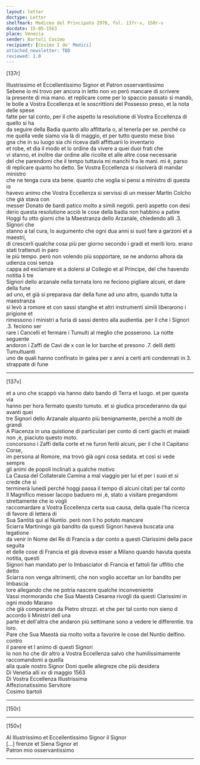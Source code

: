 ```yaml
---
layout: letter
doctype: Letter
shelfmark: Mediceo del Principato 2976, fol. 137r-v, 150r-v
docdate: 15-05-1563
place: Venezia
sender: Bartoli Cosimo
recipient: [Cosimo I de' Medici]
attached_newsletter: TBD
reviewed: 1.0
---
```


[137r]  
  
  
Illustrissimo et Eccellentissimo Signor et Patron osservantissimo  
Sebene io mi trovo per ancora in letto non vo però mancare di scrivere  
la presente di mia mano. et replicare come per lo spaccio passato si mandò,  
le bolle a Vostra Eccellenza et le soscrittioni del Possesso preso, et la nota delle spese  
fatte per tal conto, per il che aspetto la resolutione di Vostra Eccellenza di quello si ha  
da seguire della Badia quanto allo affittarla o, al tenerla per se. perché co  
me quella vede siamo via là di maggio, et per tutto questo mese biso  
gna che in su luogo sia chi riceva dalli affittuarii lo inventario  
et robe, et dia il modo et lo ordine da vivere a quei duoi frati che  
vi stanno, et inoltre dar ordine alle ricolte et alle altre cose necessarie  
del che parendomi che il tempo tuttavia mi manchi fra le mani. mi è, parso  
di replicare quanto ho detto. Se Vostra Eccellenza si risolverà di mandar ministro  
che ne tenga cura sta bene. quanto che voglia si pensi a ministro di questa io  
havevo animo che Vostra Eccellenza si servissi di un messer Martin Colcho che già stava con  
messer Donato de bardi patico molto a simili negotii. però aspetto con desi  
derio questa resolutione acciò le cose della badia non habbino a patire  
Hoggi fu otto giorni che la Maestranza dello Arzanale, chiedendo alli .3. Signori che  
stanno a tal cura, lo augumento che ogni dua anni si suol fare a garzoni et a maestri,  
di crescerli qualche cosa più per giorno secondo i gradi et meriti loro. erano stati trattenuti in paro  
le più tempo. però non volendo più sopportare, se ne andorno alhora da udienza così senza  
cappa ad exclamare et a dolersi al Collegio et al Principe, del che havendo notitia li tre  
Signori dello arzanale nella tornata loro ne feciono pigliare alcuni, et dare della fune  
ad uno, et già si preparava dar della fune ad uno altro, quando tutta la maestranza  
si levò a romore et con sassi stanghe et altri instrumenti simili liberarono i prigione et  
rimessono i ministri a furia di sassi dentro alla audientia. per il che i Signori .3. feciono ser  
rare i Cancelli et fermare i Tumulti al meglio che posserono.		La notte seguente  
andoron i Zaffi de Cavi de x con le lor barche et presono .7. delli detti Tumultuanti  
uno de quali hanno confinato in galea per x anni a certi arti condennati in 3. strappate di fune  
  
---  

[137v]  
  
  
et a uno che scappò via hanno dato bando di Terra et luogo.	 et per questa via  
hanno per hora fermato questo tumuto. et si giudica procederanno da qui avanti quei  
tre Signori dello Arzanale alquanto più benignamente, perché a molti de grandi  
A Piacenza in una quistione di particulari per conto di certi giachi et maiadi  
non ,è, piaciuto questo moto.  
concorsono i Zaffi della corte et ne furon feriti alcuni, per il che il Capitano Corse,  
im persona al Romore, ma trovò già ogni cosa sedata. et così si vede sempre  
gli animi de popoli inclinati a qualche motivo  
La Causa del Collaterale Camina a mal viaggio per lui et per i suoi et si crede che si  
terminerà lunedì perché hoggi passa il tempo di alcuni citati per tal conto  
Il Magnifico messer Iacopo baduero mi ,è, stato a visitare pregandomi strettamente che io vogli  
raccomardare a Vostra Eccellenza certa sua causa, della quale l'ha ricerca di favore di lettera di  
Sua Santità qui al Nuntio. però non li ho potuto mancare  
Sciarra Martiningo già bandito da questi Signori haveva buscata una legatione  
da venir in Nome del Re di Francia a dar conto a questi Clarissimi della pace seguita  
et delle cose di Francia et già doveva esser a Milano quando havuta questa notitia, questi  
Signori han mandato per lo Imbasciator di Francia et fattoli far uffitio che detto  
Sciarra non venga altrimenti, che non voglio accettar un lor bandito per Imbascia  
tore allegando che ne potria nascere qualche inconveniente  
Vassi mormorando che Sua Maestà Cesarea rivogli da questi Clarissimi in ogni modo Marano  
che già comperaron da Pietro strozzi. et che per tal conto non sieno d accordo li Ministri dell una  
parte et dell'altra che andaron più settimane sono a vedere le differentie. tra loro.  
Pare che Sua Maestà sia molto volta a favorire le cose del Nuntio delfino. contro  
il parere et l animo di questi Signori  
Io non ho che dir altro a Vostra Eccellenza salvo che humilissimamente raccomandomi a quella  
alla quale nostro Signor Doni quelle allegreze che più desidera  
Di Venetia alli xv di maggio 1563  
Di Vostra Eccellenza Illustrissima  
Affezionatissimo Servitore   
Cosimo bartoli  
  
---  

[150r]  
  
  
  
---  

[150v]  
  
  
Al Illustrissimo et Eccellentissimo Signor il Signor  
[...] firenze et Siena Signor et  
Patron mio osservantissimo  
  
---  

